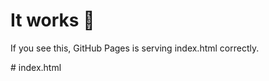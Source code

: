 <!doctype html>
<meta charset="utf-8">
<title>Life test</title>
<h1>It works 🎉</h1>
<p>If you see this, GitHub Pages is serving index.html correctly.</p>
# index.html
